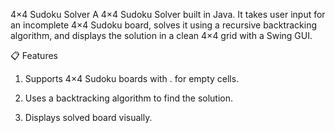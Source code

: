 4×4 Sudoku Solver
A 4×4 Sudoku Solver built in Java.
It takes user input for an incomplete 4×4 Sudoku board, solves it using a recursive backtracking algorithm, and displays the solution in a clean 4×4 grid with a Swing GUI.

📋 Features
1. Supports 4×4 Sudoku boards with . for empty cells.

2. Uses a backtracking algorithm to find the solution.

3. Displays solved board visually.
